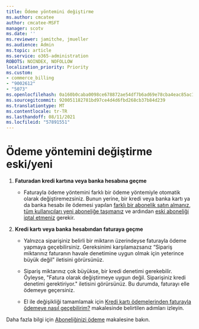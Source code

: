 ```yaml
---
title: Ödeme yöntemini değiştirme
ms.author: cmcatee
author: cmcatee-MSFT
manager: scotv
ms.date: ''
ms.reviewer: jamitche, jmueller
ms.audience: Admin
ms.topic: article
ms.service: o365-administration
ROBOTS: NOINDEX, NOFOLLOW
localization_priority: Priority
ms.custom:
- commerce_billing
- "9002612"
- "5073"
ms.openlocfilehash: 0a160b0caba0098ce678872ae54df7b6ad69e78cba4eac85ac15567f2e75a8c7
ms.sourcegitcommit: 920051182781bd97ce4d4d6fbd268cb37b84d239
ms.translationtype: MT
ms.contentlocale: tr-TR
ms.lasthandoff: 08/11/2021
ms.locfileid: "57891551"
---
```

# <a name="change-payment-method-fromto"></a>Ödeme yöntemini değiştirme eski/yeni

1. **Faturadan kredi kartına veya banka hesabına geçme**

    - Faturayla ödeme yöntemini farklı bir ödeme yöntemiyle otomatik olarak değiştiremezsiniz. Bunun yerine, bir kredi veya banka kartı ya da banka hesabı ile ödemesi yapılan [farklı bir abonelik satın almanız](https://docs.microsoft.com/microsoft-365/commerce/try-or-buy-microsoft-365#buy-a-different-subscription), [tüm kullanıcıları yeni aboneliğe taşımanız](https://docs.microsoft.com/microsoft-365/commerce/subscriptions/move-users-different-subscription) ve ardından [eski aboneliği iptal etmeniz](https://docs.microsoft.com/microsoft-365/commerce/subscriptions/cancel-your-subscription) gerekir.

2. **Kredi kartı veya banka hesabından faturaya geçme**

    - Yalnızca siparişiniz belirli bir miktarın üzerindeyse faturayla ödeme yapmaya geçebilirsiniz. Gereksinimi karşılamazsanız “Sipariş miktarınız faturanın havale denetimine uygun olmak için yeterince büyük değil" iletisini görürsünüz.

    - Sipariş miktarınız çok büyükse, bir kredi denetimi gerekebilir. Öyleyse, "Fatura olarak değiştirmeye uygun değil. Siparişiniz kredi denetimi gerektiriyor." iletisini görürsünüz. Bu durumda, faturayı elle ödemeye geçersiniz.

    - El ile değişikliği tamamlamak için [Kredi kartı ödemelerinden faturayla ödemeye nasıl geçebilirim?](how-do-i-change-from-credit-card-payments-to-invoice.md) makalesinde belirtilen adımları izleyin.

Daha fazla bilgi için [Aboneliğinizi ödeme](https://docs.microsoft.com/microsoft-365/commerce/billing-and-payments/pay-for-your-subscription) makalesine bakın.
